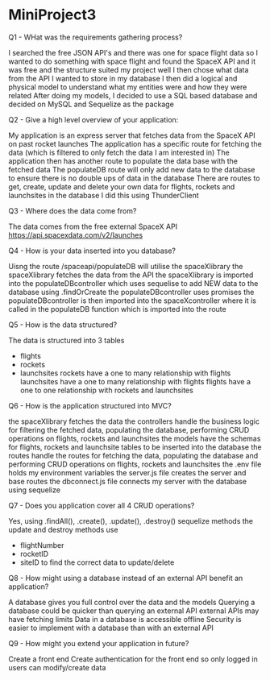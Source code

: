 # MiniProject3

Q1 - WHat was the requirements gathering process?

I searched the free JSON API's and there was one for space flight data so I wanted to do something with space flight and found the SpaceX API and it was free and the structure suited my project well
I then chose what data from the API I wanted to store in my database 
I then did a logical and physical model to understand what my entities were and how they were related 
After doing my models, I decided to use a SQL based database and decided on MySQL and Sequelize as the package

Q2 - Give a high level overview of your application:

My application is an express server that fetches data from the SpaceX API on past rocket launches
The application has a specific route for fetching the data (which is filtered to only fetch the data I am interested in) 
The application then has another route to populate the data base with the fetched data 
The populateDB route will only add new data to the database to ensure there is no double ups of data in the database 
There are routes to get, create, update and delete your own data for flights, rockets and launchsites in the database 
I did this using ThunderClient 

Q3 - Where does the data come from?

The data comes from the free external SpaceX API https://api.spacexdata.com/v2/launches

Q4 - How is your data inserted into you database?

Uisng the route /spaceapi/populateDB will utilise the spaceXlibrary 
the spaceXlibrary fetches the data from the API 
the spaceXlibrary is imported into the populateDBcontroller which uses sequelise to add NEW data to the database using .findOrCreate 
the populateDBcontroller uses promises 
the populateDBcontroller is then imported into the spaceXcontroller where it is called in the populateDB function which is imported into the route

Q5 - How is the data structured?

The data is structured into 3 tables 
- flights
- rockets
- launchsites
rockets have a one to many relationship with flights
launchsites have a one to many relationship with flights
flights have a one to one relationship with rockets and launchsites

Q6 - How is the application structured into MVC?

the spaceXlibrary fetches the data 
the controllers handle the business logic for filtering the fetched data, populating the database, performing CRUD operations on flights, rockets and launchsites 
the models have the schemas for flights, rockets and launchsite tables to be inserted into the database 
the routes handle the routes for fetching the data, populating the database and performing CRUD operations on flights, rockets and launchsites 
the .env file holds my environment variables 
the server.js file creates the server and base routes 
the dbconnect.js file connects my server with the database using sequelize 

Q7 - Does you application cover all 4 CRUD operations?

Yes, using .findAll(), .create(), .update(), .destroy() sequelize methods 
the update and destroy methods use 
- flightNumber
- rocketID
- siteID
to find the correct data to update/delete

Q8 - How might using a database instead of an external API benefit an application?

A database gives you full control over the data and the models 
Querying a database could be quicker than querying an external API 
external APIs may have fetching limits 
Data in a database is accessible offline 
Security is easier to implement with a database than with an external API 

Q9 - How might you extend your application in future?

Create a front end 
Create authentication for the front end so only logged in users can modify/create data 


